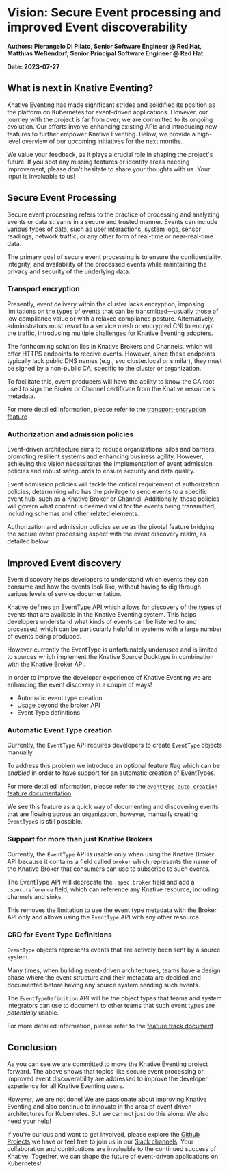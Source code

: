 # Vision: Secure Event processing and improved Event discoverability

**Authors: Pierangelo Di Pilato, Senior Software Engineer @ Red Hat, Matthias Weßendorf, Senior
Principal Software Engineer @ Red Hat**

**Date: 2023-07-27**

## What is next in Knative Eventing?

Knative Eventing has made significant strides and solidified its position as the platform on
Kubernetes for event-driven applications. However, our journey with the project is far from over; we
are committed to its ongoing evolution. Our efforts involve enhancing existing APIs and introducing
new features to further empower Knative Eventing. Below, we provide a high-level overview of our
upcoming initiatives for the next months.

We value your feedback, as it plays a crucial role in shaping the project's future. If you spot any
missing features or identify areas needing improvement, please don't hesitate to share your thoughts
with us. Your input is invaluable to us!

## Secure Event Processing

Secure event processing refers to the practice of processing and analyzing events or data streams in
a secure and trusted manner. Events can include various types of data, such as user interactions,
system logs, sensor readings, network traffic, or any other form of real-time or near-real-time
data.

The primary goal of secure event processing is to ensure the confidentiality, integrity, and
availability of the processed events while maintaining the privacy and security of the underlying
data.

### Transport encryption

Presently, event delivery within the cluster lacks encryption, imposing limitations on the types of
events that can be transmitted—usually those of low compliance value or with a relaxed compliance
posture. Alternatively, administrators must resort to a service mesh or encrypted CNI to encrypt the
traffic, introducing multiple challenges for Knative Eventing adopters.

The forthcoming solution lies in Knative Brokers and Channels, which will offer HTTPS endpoints to
receive events. However, since these endpoints typically lack public DNS names (e.g.,
svc.cluster.local or similar), they must be signed by a non-public CA, specific to the cluster or
organization.

To facilitate this, event producers will have the ability to know the CA root used to sign the
Broker or Channel certificate from the Knative resource's metadata.

For more detailed information, please refer to
the [transport-encryption feature](/docs/eventing/experimental-features/transport-encryption/)

### Authorization and admission policies

Event-driven architecture aims to reduce organizational silos and barriers, promoting resilient
systems and enhancing business agility. However, achieving this vision necessitates the
implementation of event admission policies and robust safeguards to ensure security and data
quality.

Event admission policies will tackle the critical requirement of authorization policies, determining
who has the privilege to send events to a specific event hub, such as a Knative Broker or Channel.
Additionally, these policies will govern what content is deemed valid for the events being
transmitted, including schemas and other related elements.

Authorization and admission policies serve as the pivotal feature bridging the secure event
processing aspect with the event discovery realm, as detailed below.

## Improved Event discovery

Event discovery helps developers to understand which events they can consume and how the events look
like, without having to dig through various levels of service documentation.

Knative defines an EventType API which allows for discovery of the types of events that are
available in the Knative Eventing system. This helps developers understand what kinds of events can
be listened to and processed, which can be particularly helpful in systems with a large number of
events being produced.

However currently the EventType is unfortunately underused and is limited to sources which implement
the Knative Source Ducktype in combination with the Knative Broker API.

In order to improve the developer experience of Knative Eventing we are enhancing the event
discovery in a couple of ways!

* Automatic event type creation
* Usage beyond the broker API
* Event Type definitions

### Automatic Event Type creation

Currently, the `EventType` API requires developers to create `EventType` objects manually.

To address this problem we introduce an optional feature flag which can be _enabled_ in order to
have support for an automatic creation of EventTypes.

For more detailed information, please refer to
the [`eventtype-auto-creation` feature documentation](/docs/eventing/experimental-features/eventtype-auto-creation)

We see this feature as a quick way of documenting and discovering events that are flowing across an
organization, however, manually creating `EventType`s is still possible.

### Support for more than just Knative Brokers

Currently, the `EventType` API is usable only when using the Knative Broker API because it contains
a field called `broker` which represents the name of the Knative Broker that consumers can use to
subscribe to such events.

The EventType API will deprecate the `.spec.broker` field and add a `.spec.reference` field,
which can reference any Knative resource, including channels and sinks.

This removes the limitation to use the event type metadata with the Broker API
only and allows using the `EventType` API with any other resource.

### CRD for Event Type Definitions

`EventType` objects represents events that are actively been sent by a source system.

Many times, when building event-driven architectures, teams have a design phase where the event
structure and their metadata are decided and documented before having any source system sending
such events.

The `EventTypeDefinition` API will be the object types that teams and system integrators can use
to document to other teams that such event types are _potentially_ usable.

For more detailed information, please refer to
the [feature track document](https://docs.google.com/document/d/1vwEWtAm28g_QY9j0b63h8sRpGhvyB1K5ViNr8X3vIiM/edit)

## Conclusion

As you can see we are committed to move the Knative Eventing project forward. The above shows that
topics like secure event processing or improved event discoverability are addressed to improve the
developer experience for all Knative Eventing users.

However, we are not done! We are passionate about improving Knative Eventing and also continue to
innovate in the area of event driven architectures for Kubernetes. But we can not just do this
alone: We also need your help!

If you're curious and want to get involved, please explore
the [Github Projects](https://github.com/orgs/knative/projects) we have or feel free
to join us in our [Slack channels](https://knative.dev/docs/community/#communication-channels). Your
collaboration and contributions are invaluable to the continued success of Knative.
Together, we can shape the future of event-driven applications on Kubernetes!
